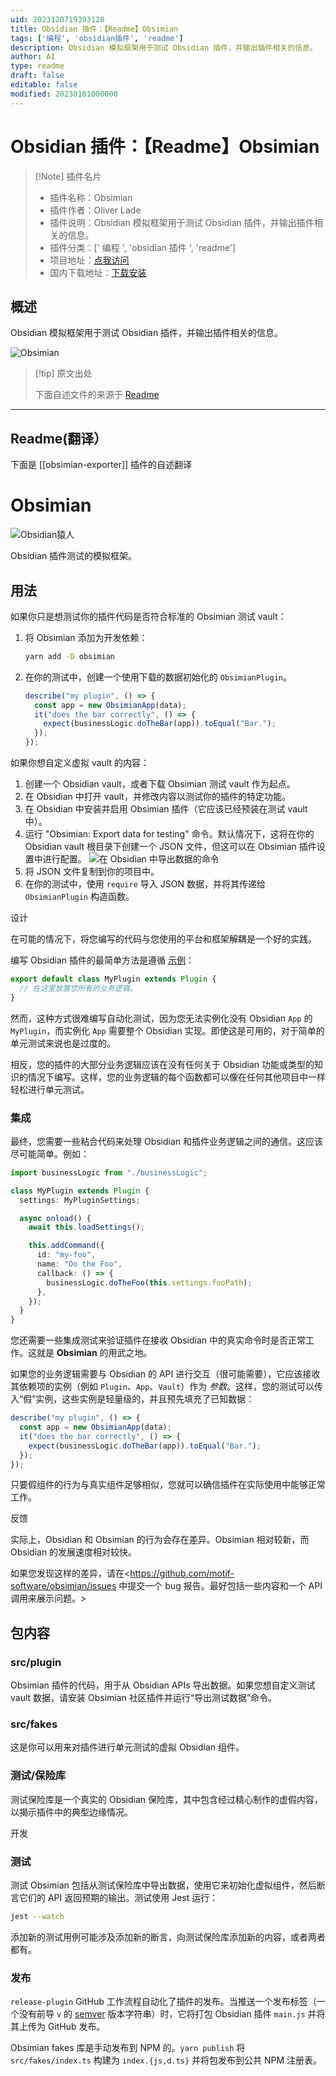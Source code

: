 ```yaml
---
uid: 2023120719393120
title: Obsidian 插件：【Readme】Obsimian
tags: ['编程', 'obsidian插件', 'readme']
description: Obsidian 模拟框架用于测试 Obsidian 插件，并输出插件相关的信息。
author: AI
type: readme
draft: false
editable: false
modified: 20230101000000
---
```


# Obsidian 插件：【Readme】Obsimian

> [!Note] 插件名片
> - 插件名称：Obsimian
> - 插件作者：Oliver Lade
> - 插件说明：Obsidian 模拟框架用于测试 Obsidian 插件，并输出插件相关的信息。
> - 插件分类：[' 编程 ', 'obsidian 插件 ', 'readme']
> - 项目地址：[点我访问](https://github.com/motif-software/obsimian)
> - 国内下载地址：[下载安装](https://pkmer.cn/products/plugin/pluginMarket/?obsimian-exporter)

## 概述

Obsidian 模拟框架用于测试 Obsidian 插件，并输出插件相关的信息。

![Obsimian](https://cdn.pkmer.cn/covers/obsimian-exporter.png!pkmer)

> [!tip] 原文出处
>
>下面自述文件的来源于 [Readme](https://ghproxy.net/https://raw.githubusercontent.com/motif-software/obsimian/main/README.md)
>

---

## Readme(翻译）

下面是 [[obsimian-exporter]] 插件的自述翻译

# Obsimian

![Obsidian猿人](https://cdn.pkmer.cn/covers/obsimian-exporter_2_0.jpeg!pkmer)

Obsidian 插件测试的模拟框架。

## 用法

如果你只是想测试你的插件代码是否符合标准的 Obsimian 测试 vault：

1. 将 Obsimian 添加为开发依赖：

   ```sh
   yarn add -D obsimian
   ```

2. 在你的测试中，创建一个使用下载的数据初始化的 `ObsimianPlugin`。

   ```ts
   describe("my plugin", () => {
     const app = new ObsimianApp(data);
     it("does the bar correctly", () => {
       expect(businessLogic.doTheBar(app)).toEqual("Bar.");
     });
   });
   ```

如果你想自定义虚拟 vault 的内容：

1. 创建一个 Obsidian vault，或者下载 Obsimian 测试 vault 作为起点。
2. 在 Obsidian 中打开 vault，并修改内容以测试你的插件的特定功能。
3. 在 Obsidian 中安装并启用 Obsimian 插件（它应该已经预装在测试 vault 中）。
4. 运行 "Obsimian: Export data for testing" 命令。默认情况下，这将在你的 Obsidian vault 根目录下创建一个 JSON 文件，但这可以在 Obsimian 插件设置中进行配置。
   ![在 Obsidian 中导出数据的命令](https://cdn.pkmer.cn/covers/obsimian-exporter_2_1.png!pkmer)
5. 将 JSON 文件复制到你的项目中。
6. 在你的测试中，使用 `require` 导入 JSON 数据，并将其传递给 `ObsimianPlugin` 构造函数。

设计

在可能的情况下，将您编写的代码与您使用的平台和框架解耦是一个好的实践。

编写 Obsidian 插件的最简单方法是遵循 [示例](https://github.com/obsidianmd/obsidian-sample-plugin)：

```ts
export default class MyPlugin extends Plugin {
  // 在这里放置您所有的业务逻辑。
}
```

然而，这种方式很难编写自动化测试，因为您无法实例化没有 Obsidian `App` 的 `MyPlugin`，而实例化 `App` 需要整个 Obsidian 实现。即使这是可用的，对于简单的单元测试来说也是过度的。

相反，您的插件的大部分业务逻辑应该在没有任何关于 Obsidian 功能或类型的知识的情况下编写。这样，您的业务逻辑的每个函数都可以像在任何其他项目中一样轻松进行单元测试。

### 集成

最终，您需要一些粘合代码来处理 Obsidian 和插件业务逻辑之间的通信。这应该尽可能简单。例如：

```ts
import businessLogic from "./businessLogic";

class MyPlugin extends Plugin {
  settings: MyPluginSettings;

  async onload() {
    await this.loadSettings();

    this.addCommand({
      id: "my-foo",
      name: "Do the Foo",
      callback: () => {
        businessLogic.doTheFoo(this.settings.fooPath);
      },
    });
  }
}
```

您还需要一些集成测试来验证插件在接收 Obsidian 中的真实命令时是否正常工作。这就是 **Obsimian** 的用武之地。

如果您的业务逻辑需要与 Obsidian 的 API 进行交互（很可能需要），它应该接收其依赖项的实例（例如 `Plugin`、`App`、`Vault`）作为 _参数_。这样，您的测试可以传入“假”实例，这些实例是轻量级的，并且预先填充了已知数据：

```ts
describe("my plugin", () => {
  const app = new ObsimianApp(data);
  it("does the bar correctly", () => {
    expect(businessLogic.doTheBar(app)).toEqual("Bar.");
  });
});
```

只要假组件的行为与真实组件足够相似，您就可以确信插件在实际使用中能够正常工作。

反馈

实际上，Obsidian 和 Obsimian 的行为会存在差异。Obsimian 相对较新，而 Obsidian 的发展速度相对较快。

如果您发现这样的差异，请在<<https://github.com/motif-software/obsimian/issues> 中提交一个 bug 报告。最好包括一些内容和一个 API 调用来展示问题。>

## 包内容

### src/plugin

Obsimian 插件的代码，用于从 Obsidian APIs 导出数据。如果您想自定义测试 vault 数据，请安装 Obsimian 社区插件并运行“导出测试数据”命令。

### src/fakes

这是你可以用来对插件进行单元测试的虚拟 Obsidian 组件。

### 测试/保险库

测试保险库是一个真实的 Obsidian 保险库，其中包含经过精心制作的虚假内容，以揭示插件中的典型边缘情况。

开发

### 测试

测试 Obsimian 包括从测试保险库中导出数据，使用它来初始化虚拟组件，然后断言它们的 API 返回预期的输出。测试使用 Jest 运行：

```sh
jest --watch
```

添加新的测试用例可能涉及添加新的断言，向测试保险库添加新的内容，或者两者都有。

### 发布

`release-plugin` GitHub 工作流程自动化了插件的发布。当推送一个发布标签（一个没有前导 `v` 的 [semver](https://semver.org/) 版本字符串）时，它将打包 Obsidian 插件 `main.js` 并将其上传为 GitHub 发布。

Obsimian fakes 库是手动发布到 NPM 的。`yarn publish` 将 `src/fakes/index.ts` 构建为 `index.{js,d.ts}` 并将包发布到公共 NPM 注册表。
